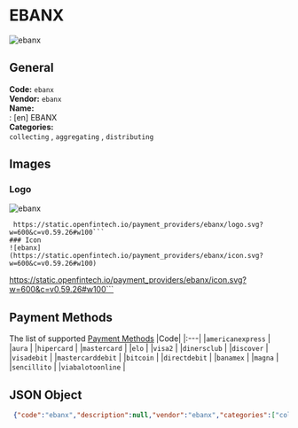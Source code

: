# EBANX 
![ebanx](https://static.openfintech.io/payment_providers/ebanx/logo.svg?w=600&c=v0.59.26#w100)  
## General 
**Code:** `ebanx`  
**Vendor:** `ebanx`  
**Name:**  
:	[en] EBANX  
**Categories:**  
`collecting`  , `aggregating`  , `distributing`  
## Images 
### Logo 
![ebanx](https://static.openfintech.io/payment_providers/ebanx/logo.svg?w=600&c=v0.59.26#w100)  
```
 https://static.openfintech.io/payment_providers/ebanx/logo.svg?w=600&c=v0.59.26#w100```  
### Icon 
![ebanx](https://static.openfintech.io/payment_providers/ebanx/icon.svg?w=600&c=v0.59.26#w100)  
```
 https://static.openfintech.io/payment_providers/ebanx/icon.svg?w=600&c=v0.59.26#w100```  
## Payment Methods 
The list of supported  [Payment Methods](#) 
|Code| 
|:---| 
|`americanexpress` | 
|`aura` | 
|`hipercard` | 
|`mastercard` | 
|`elo` | 
|`visa2` | 
|`dinersclub` | 
|`discover` | 
|`visadebit` | 
|`mastercarddebit` | 
|`bitcoin` | 
|`directdebit` | 
|`banamex` | 
|`magna` | 
|`sencillito` | 
|`viabalotoonline` | 
 
## JSON Object 
```json
 {"code":"ebanx","description":null,"vendor":"ebanx","categories":["collecting","aggregating","distributing"],"countries":null,"payment_method":["americanexpress","aura","hipercard","mastercard","elo","visa2","dinersclub","discover","visadebit","mastercarddebit","bitcoin","directdebit","banamex","magna","sencillito","viabalotoonline"],"payout_method":null,"metadata":{"about_payments_code":"ebanx"},"name":{"en":"EBANX"}}```  
